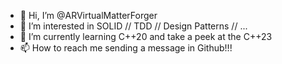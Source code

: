 - 👋 Hi, I’m @ARVirtualMatterForger
- 👀 I’m interested in SOLID // TDD // Design Patterns // ...
- 🌱 I’m currently learning C++20 and take a peek at the C++23
- 📫 How to reach me sending a message in Github!!!

<!---
ARVirtualMatterForger/ARVirtualMatterForger is a ✨ special ✨ repository because its `README.md` (this file) appears on your GitHub profile.
You can click the Preview link to take a look at your changes.
--->
